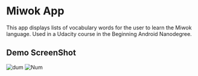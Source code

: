Miwok App
===================================

This app displays lists of vocabulary words for the user to learn the Miwok language.
Used in a Udacity course in the Beginning Android Nanodegree.

## Demo ScreenShot
![dum](https://user-images.githubusercontent.com/29522437/60860688-44a2d800-a235-11e9-84be-7991d21538f8.jpeg)
![Num](https://user-images.githubusercontent.com/29522437/60860680-3e146080-a235-11e9-81b9-ef14b6400df1.jpeg)
